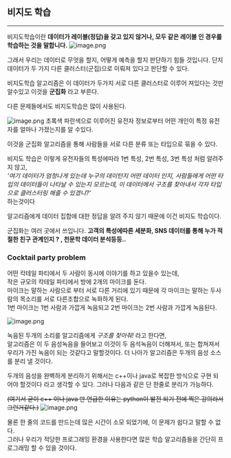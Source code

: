 ## 비지도 학습
---

비지도학습이란 **데이터가 레이블(정답)을 갖고 있지 않거나, 모두 같은 레이블 인 경우를 학습하는 것을 말합니다.**
![image.png](attachment:image.png)

그래서 우리는 데이터로 무엇을 할지, 어떻게 예측을 할지 판단하기 힘들 것입니다.
단지 데이터가 두 가지 다른 클러스터(군집)으로 이뤄져 있다고 판단할 수 있다.

비지도학습 알고리즘은 이 데이터가 두가지 서로 다른 클러스터로 이루어 져있다는 것만 알수있고 이것을 **군집화** 라고 부른다.

다른 문제들에서도 비지도학습은 많이 사용된다. 

![image.png](attachment:image.png)
초록색 파란색으로 이루어진 유전자 정보로부터 어떤 개인이 특정 유전자를 얼마나 가졌는지를 알 수있다.

이것을 군집화 알고리즘을 통해 사람들을 서로 다른 분류 또는 타입으로 묶을 수 있다.

비지도 학습은 이렇게 유전자들의 특성에따라 1번 특성, 2번 특성, 3번 특성 처럼 알려주지 않고,   
*'여기 데이터가 엄청나게 있는데 누구의 데이턴지 어떤 데이터 인지, 사람들에게 어떤 타입의 데이터들이 나타날 수 있는지 모르는데, 이 데이터에서 구조를 찾아내서 각자 타입으로 클러스터링 해줄 수 있겠니?'*  
하는것이다

알고리즘에게 데이터 집합에 대한 정답을 알려 주지 않기 때문에 이건 비지도 학습이다. 

군집화는 여러 곳에서 쓰입니다.
**고객의 특성에따른 세분화, SNS 데이터를 통해 누가 적절한 친구 관계인지 ? , 천문학 데이터 분석등등..**

### Cocktail party problem

어떤 칵테일 파티에서 두 사람이 동시에 이야기를 하고 있을수 있는데,  
작은 규모의 칵테일 파티에서 방에 2개의 마이크를 둔다.  
마이크는 말하는 사람으로 부터 서로 다른 거리에 있기 때문에 각 마이크는 말하는 두사람의 목소리를 서로 다른조합으로 녹화하게 된다.   
1번 마이크는 1번 사람과 가깝게 녹음되고 2번 마이크는 2번 사람과 가깝게 녹음된다.

![image.png](attachment:image.png)


녹음된 두개의 소리를 알고리즘에게 *구조를 찾아줘!* 라고 한다면,   
알고리즘은 이 두 음성녹음을 들어보고 이것이 두 음석녹음이 더해져서, 또는 합쳐져서 우리가 가진 녹음이 되는 것같다고 말할것이다. 더 나아가 알고리즘은 두개의 음성 소스를 분리 낼 것이다.  

두개의 음성을 완벽하게 분리하기 위해서는 c++이나 java로 복잡한 방식으로 구현 되어야 할것이다 라고 생각할 수 있다. 그러나 다음과 같은 단 한줄로 분리가 가능하다. 

~~(여기서 굳이 c++ 이나 java 만 언급한 이유는 python이 발전 되기 전에 찍은 강의라서 그런거같다.)~~
![image.png](attachment:image.png)

물론 한 줄의 코드를 만드는데 많은 시간이 소모 되었기에, 이 문제가 쉽다고 말할 수 없다.   
그러나 우리가 적당한 프로그래밍 환경을 사용한다면 많은 학습 알고리즘들을 간단히 프로그래밍 할 수 있을 것이다.
